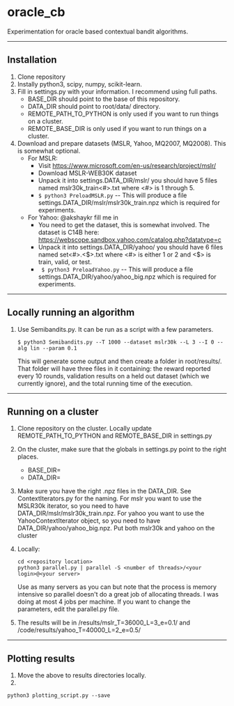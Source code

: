 # oracle_cb
Experimentation for oracle based contextual bandit algorithms. 


******************************
## Installation

1. Clone repository
2. Instally python3, scipy, numpy, scikit-learn.
3. Fill in settings.py with your information. I recommend using full paths.
   * BASE\_DIR should point to the base of this repository.
   * DATA\_DIR should point to root/data/ directory.
   * REMOTE\_PATH\_TO\_PYTHON is only used if you want to run things on a cluster. 
   * REMOTE\_BASE\_DIR is only used if you want to run things on a cluster. 
3. Download and prepare datasets (MSLR, Yahoo, MQ2007, MQ2008). This is somewhat optional.
   * For MSLR: 
      * Visit https://www.microsoft.com/en-us/research/project/mslr/
      * Download MSLR-WEB30K dataset
      * Unpack it into settings.DATA\_DIR/mslr/ you should have 5 files named mslr30k_train<#>.txt where <#> is 1 through 5.
      * ```$ python3 PreloadMSLR.py``` -- This will produce a file settings.DATA\_DIR/mslr/mslr30k_train.npz which is required for experiments.
   * For Yahoo: @akshaykr fill me in
      * You need to get the dataset, this is somewhat involved. The dataset is C14B here: https://webscope.sandbox.yahoo.com/catalog.php?datatype=c
      * Unpack it into settings.DATA\_DIR/yahoo/ you should have 6 files named set<#>.<$>.txt where <#> is either 1 or 2 and <$> is train, valid, or test.
      * ``` $ python3 PreloadYahoo.py``` -- This will produce a file settings.DATA\_DIR/yahoo/yahoo_big.npz which is required for experiments.

******************************
## Locally running an algorithm

1. Use Semibandits.py. 
   It can be run as a script with a few parameters.

   ```
   $ python3 Semibandits.py --T 1000 --dataset mslr30k --L 3 --I 0 --alg lin --param 0.1
   ```

   This will generate some output and then create a folder in
   root/results/.  That folder will have three files in it containing:
   the reward reported every 10 rounds, validation results on a held
   out dataset (which we currently ignore), and the total running time
   of the execution.


******************************
## Running on a cluster

1. Clone repository on the cluster. Locally update REMOTE_PATH_TO_PYTHON and REMOTE_BASE_DIR in settings.py
2. On the cluster, make sure that the globals in settings.py point to the right places. 
   * BASE_DIR=<location of code directory>
   * DATA_DIR=<location of the datasets>
3. Make sure you have the right .npz files in the DATA_DIR. See ContextIterators.py for the naming. For mslr you want to use the MSLR30k iterator, so you need to have DATA_DIR/mslr/mslr30k_train.npz. For yahoo you want to use the YahooContextIterator object, so you need to have DATA_DIR/yahoo/yahoo_big.npz. Put both mslr30k and yahoo on the cluster
4. Locally:

   ```
   cd <repository location>
   python3 parallel.py | parallel -S <number of threads>/<your login>@<your server>
   ```

   Use as many servers as you can but note that the process is memory intensive so parallel doesn't do a great job of allocating threads. 
   I was doing at most 4 jobs per machine. 
   If you want to change the parameters, edit the parallel.py file. 
5. The results will be in <repository location>/results/mslr_T=36000_L=3_e=0.1/ and <repository location>/code/results/yahoo_T=40000_L=2_e=0.5/


******************************
## Plotting results

1. Move the above to results directories locally.
2. 
```
python3 plotting_script.py --save
```
